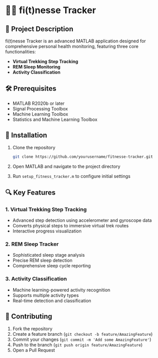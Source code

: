 # 🏃‍♀️ fi(t)nesse Tracker

## 📝 Project Description

fi(t)nesse Tracker is an advanced MATLAB application designed for comprehensive personal health monitoring, featuring three core functionalities:

- **Virtual Trekking Step Tracking**
- **REM Sleep Monitoring**
- **Activity Classification**

## 🛠 Prerequisites

- MATLAB R2020b or later
- Signal Processing Toolbox
- Machine Learning Toolbox
- Statistics and Machine Learning Toolbox

## 🚀 Installation

1. Clone the repository
   ```bash
   git clone https://github.com/yourusername/fitnesse-tracker.git
   ```

2. Open MATLAB and navigate to the project directory

3. Run `setup_fitness_tracker.m` to configure initial settings

## 🔍 Key Features

### 1. Virtual Trekking Step Tracking
- Advanced step detection using accelerometer and gyroscope data
- Converts physical steps to immersive virtual trek routes
- Interactive progress visualization

### 2. REM Sleep Tracker
- Sophisticated sleep stage analysis
- Precise REM sleep detection
- Comprehensive sleep cycle reporting

### 3. Activity Classification
- Machine learning-powered activity recognition
- Supports multiple activity types
- Real-time detection and classification


## 🤝 Contributing

1. Fork the repository
2. Create a feature branch (`git checkout -b feature/AmazingFeature`)
3. Commit your changes (`git commit -m 'Add some AmazingFeature'`)
4. Push to the branch (`git push origin feature/AmazingFeature`)
5. Open a Pull Request

